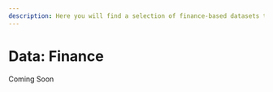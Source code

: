 ```yaml
---
description: Here you will find a selection of finance-based datasets to practice Data.
---
```


# Data: Finance

Coming Soon

